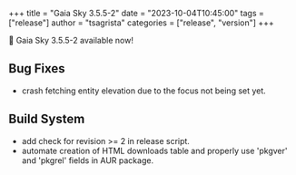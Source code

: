 +++
title = "Gaia Sky 3.5.5-2"
date = "2023-10-04T10:45:00"
tags = ["release"]
author = "tsagrista"
categories = ["release", "version"]
+++

📢 Gaia Sky 3.5.5-2 available now!

<!--more-->


## Bug Fixes
- crash fetching entity elevation due to the focus not being set yet.

## Build System
- add check for revision >= 2 in release script.
- automate creation of HTML downloads table and properly use 'pkgver' and 'pkgrel' fields in AUR package.
